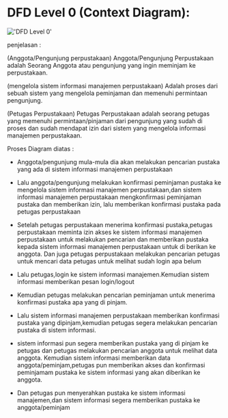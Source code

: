 # DFD Level 0 (Context Diagram):

!['DFD Level 0'](https://a.top4top.io/p_2600vaiu61.jpeg)

penjelasan :

(Anggota/Pengunjung perpustakaan)
Anggota/Pengunjung Perpustakaan adalah Seorang Anggota atau pengunjung yang ingin meminjam ke perpustakaan.

(mengelola sistem informasi manajemen perpustakaan)
Adalah  proses dari sebuah sistem yang mengelola peminjaman dan memenuhi permintaan pengunjung.

(Petugas Perpustakaan)
Petugas Perpustakaan adalah seorang petugas yang memenuhi permintaan/pinjaman dari pengunjung yang sudah di proses dan sudah mendapat izin dari sistem yang mengelola informasi manajemen perpustakaan.

Proses Diagram diatas :

- Anggota/pengunjung mula-mula dia akan melakukan pencarian pustaka yang ada di sistem informasi manajemen perpustakaan

- Lalu anggota/pengunjung melakukan konfirmasi peminjaman pustaka ke mengelola sistem informasi manajemen perpustakaan,dan sistem informasi manajemen perpustakaan mengkonfirmasi peminjaman pustaka dan memberikan izin, lalu memberikan konfirmasi pustaka pada petugas perpustakaan

- Setelah petugas perpustakaan menerima konfirmasi pustaka,petugas perpustakaan meminta izin akses ke sistem informasi manajemen perpustakaan untuk melakukan pencarian dan memberikan pustaka kepada sistem informasi manajemen perpustakaan untuk di berikan ke anggota. Dan juga petugas perpustakaan melakukan pencarian petugas untuk mencari data petugas untuk melihat sudah login apa belum

- Lalu petugas,login ke sistem informasi manajemen.Kemudian sistem informasi memberikan pesan login/logout

- Kemudian petugas melakukan pencarian peminjaman untuk menerima konfirmasi pustaka apa yang di pinjam.

- Lalu sistem informasi manajemen perpustakaan memberikan konfirmasi pustaka yang dipinjam,kemudian petugas segera melakukan pencarian pustaka di sistem informasi.

- sistem informasi pun segera memberikan pustaka yang di pinjam ke petugas dan petugas melakukan pencarian anggota untuk melihat data anggota. Kemudian sistem informasi memberikan data anggota/peminjam,petugas pun memberikan akses dan konfirmasi peminjamam pustaka ke sistem informasi yang akan diberikan ke anggota.

- Dan petugas pun menyerahkan pustaka ke sistem informasi manajemen,dan sistem informasi  segera memberikan pustaka ke anggota/peminjam